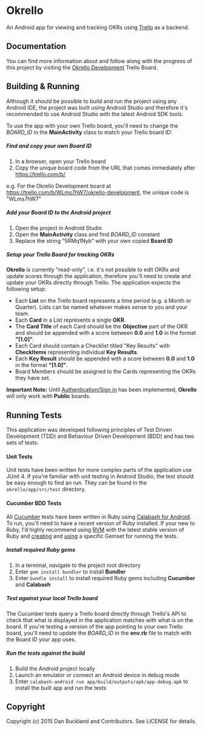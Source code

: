 # Okrello

An Android app for viewing and tracking OKRs using [Trello](https://trello.com/) as a backend.


## Documentation

You can find more information about and follow along with the progress of this project by visiting the [Okrello Development](https://trello.com/b/WLms7hW7/okrello-development) Trello Board.


## Building & Running

Although it should be possible to build and run the project using any Android IDE, the project was built using Android Studio and therefore it's recommended to use Android Studio with the latest Android SDK tools.

To use the app with your own Trello board, you'll need to change the *BOARD_ID* in the **MainActivity** class to match your Trello board ID:

##### Find and copy your own Board ID

1. In a browser, open your Trello board
2. Copy the unique board code from the URL that comes immediately after https://trello.com/b/

e.g. For the Okrello Development board at https://trello.com/b/WLms7hW7/okrello-development, the unique code is "WLms7hW7"

##### Add your Board ID to the Android project

1. Open the project in Android Studio
2. Open the **MainActivity** class and find *BOARD_ID* constant
3. Replace the string "5RMq1Nyb" with your own copied **Board ID**

##### Setup your Trello Board for tracking OKRs

**Okrello** is currently "read-only", i.e. it's not possible to edit OKRs and update scores through the application, therefore you'll need to create and update your OKRs directly through Trello. The application expects the following setup:

* Each **List** on the Trello board represents a time period (e.g. a Month or Quarter). Lists can be named whatever makes sense to you and your team.
* Each **Card** in a List represents a single **OKR**.
* The **Card Title** of each Card should be the **Objective** part of the OKR and should be appended with a score between **0.0** and **1.0** in the format **"[1.0]"**.
* Each Card should contain a Checklist titled "Key Results" with **CheckItems** representing individual **Key Results**.
* Each **Key Result** should be appended with a score between **0.0** and **1.0** in the format **"[1.0]"**.
* Board Members should be assigned to the Cards representing the OKRs they have set.

**Important Note:** Until [Authentication/Sign in](https://trello.com/c/KsMEb6qA) has been implemented, **Okrello** will only work with **Public** boards.

## Running Tests

This application was developed following principles of Test Driven Development (TDD) and Behaviour Driven Development (BDD) and has two sets of tests:

#### Unit Tests

Unit tests have been written for more complex parts of the application use JUnit 4. If you're familiar with unit testing in Android Studio, the test should be easy enough to find an run. They can be found in the `okrello/app/src/test` directory.

#### Cucumber BDD Tests

All [Cucumber](https://github.com/cucumber/cucumber/) tests have been written in Ruby using [Calabash for Android](https://github.com/calabash/calabash-android). To run, you'll need to have a recent version of Ruby installed. If your new to Ruby, I'd highly recommend using [RVM](https://rvm.io/) with the latest stable version of Ruby and [creating](https://rvm.io/gemsets/creating) and [using](https://rvm.io/gemsets/using) a specific Gemset for running the tests.

##### Install required Ruby gems

1. In a terminal, navigate to the project root directory
2. Enter `gem install bundler` to install **Bundler**
3. Enter `bundle install` to install required Ruby gems including **Cucumber** and **Calabash**

##### Test against your local Trello board

The Cucumber tests query a Trello board directly through Trello's API to check that what is displayed in the application matches with what is on the board. If you're testing a version of the app pointing to your own Trello board, you'll need to update the *BOARD_ID* in the **env.rb** file to match with the Board ID your app uses.

##### Run the tests against the build

1. Build the Android project locally
2. Launch an emulator or connect an Android device in debug mode
3. Enter `calabash-android run app/build/outputs/apk/app-debug.apk` to install the built app and run the tests


## Copyright

Copyright (c) 2015 Dan Buckland and Contributors. See LICENSE for details.
